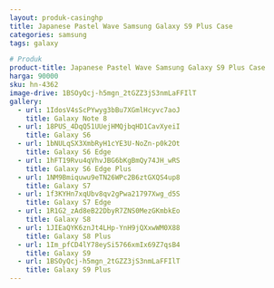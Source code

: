 ```yaml
---
layout: produk-casinghp
title: Japanese Pastel Wave Samsung Galaxy S9 Plus Case
categories: samsung
tags: galaxy

# Produk
product-title: Japanese Pastel Wave Samsung Galaxy S9 Plus Case
harga: 90000
sku: hn-4362
image-drive: 1BSOyQcj-h5mgn_2tGZZ3jS3nmLaFFIlT
gallery:
  - url: 1IdosV4sScPYwyg3bBu7XGmlHcyvc7aoJ
    title: Galaxy Note 8
  - url: 18PUS_4DqQ51UUejHMQjbqHD1CavXyeiI
    title: Galaxy S6
  - url: 1bNULqSX3XmbRyH1cYE3U-NoZn-p0k2Ot
    title: Galaxy S6 Edge
  - url: 1hFT19Rvu4qVhvJBG6bKgBmQy74JH_wRS
    title: Galaxy S6 Edge Plus
  - url: 1NM9Bmiquwu9eTN26WPc2B6ztGXQS4up8
    title: Galaxy S7
  - url: 1f3KYHn7xqUbv8qv2gPwa21797Xwg_d5S
    title: Galaxy S7 Edge
  - url: 1R1G2_zAd8eB22DbyR7ZNS0MezGKmbkEo
    title: Galaxy S8
  - url: 1JIEaQYK6znJt4LHp-YnH9jQXxwWM0X88
    title: Galaxy S8 Plus
  - url: 1Im_pfCD4lY78eySi5766xmIx69Z7qsB4
    title: Galaxy S9
  - url: 1BSOyQcj-h5mgn_2tGZZ3jS3nmLaFFIlT
    title: Galaxy S9 Plus
---
```

